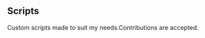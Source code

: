 ## Scripts
Custom scripts made to suit my needs.Contributions are accepted.































































